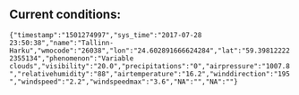 ## Current conditions: 
 ``` {"timestamp":"1501274997","sys_time":"2017-07-28 23:50:38","name":"Tallinn-Harku","wmocode":"26038","lon":"24.602891666624284","lat":"59.398122222355134","phenomenon":"Variable clouds","visibility":"20.0","precipitations":"0","airpressure":"1007.8","relativehumidity":"88","airtemperature":"16.2","winddirection":"195","windspeed":"2.2","windspeedmax":"3.6","NA":"","NA":""} ```
